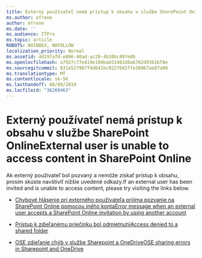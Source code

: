 ```yaml
---
title: Externý používateľ nemá prístup k obsahu v službe SharePoint Online
ms.author: efrene
author: efrene
ms.date: ''
ms.audience: ITPro
ms.topic: article
ROBOTS: NOINDEX, NOFOLLOW
localization_priority: Normal
ms.assetid: 4d197afd-e806-40ad-ac20-4b10bc497edb
ms.openlocfilehash: a7927c77e419e104bab51481d8a6702d9361bf8e
ms.sourcegitcommit: 631e527967f4d641bc9227642ffe38967ae87a00
ms.translationtype: MT
ms.contentlocale: sk-SK
ms.lasthandoff: 08/09/2019
ms.locfileid: "36269463"
---
```

# <a name="external-user-is-unable-to-access-content-in-sharepoint-online"></a><span data-ttu-id="d354e-102">Externý používateľ nemá prístup k obsahu v službe SharePoint Online</span><span class="sxs-lookup"><span data-stu-id="d354e-102">External user is unable to access content in SharePoint Online</span></span>

<span data-ttu-id="d354e-103">Ak externý používateľ bol pozvaný a nemôže získať prístup k obsahu, prosím skúste navštíviť nižšie uvedené odkazy.</span><span class="sxs-lookup"><span data-stu-id="d354e-103">If an external user has been invited and is unable to access content, please try visiting the links below.</span></span>

- [<span data-ttu-id="d354e-104">Chybové hlásenie pri externého používateľa prijíma pozvanie na SharePoint Online pomocou iného konta</span><span class="sxs-lookup"><span data-stu-id="d354e-104">Error message when an external user accepts a SharePoint Online invitation by using another account</span></span>](https://docs.microsoft.com/sharepoint/support/sharing-and-permissions/error-when-external-user-accepts-an-invitation-by-using-another-account)

- [<span data-ttu-id="d354e-105">Prístup k zdieľanému priečinku bol odmietnutý</span><span class="sxs-lookup"><span data-stu-id="d354e-105">Access denied to a shared folder</span></span>](https://support.office.com/article/users-can-t-access-a-shared-folder-in-sharepoint-online-b5923bcb-a944-44c4-96c5-6312377040de?ui=en-US&rs=en-US&ad=US)

- [<span data-ttu-id="d354e-106">OSE zdieľanie chýb v službe Sharepoint a OneDrive</span><span class="sxs-lookup"><span data-stu-id="d354e-106">OSE sharing errors in Sharepoint and OneDrive</span></span>](https://docs.microsoft.com/sharepoint/sharepoint-onedrive-error-message)

